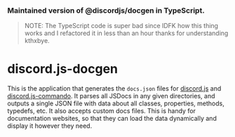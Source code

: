 ### Maintained version of @discordjs/docgen in TypeScript.

> NOTE: The TypeScript code is super bad since IDFK how this thing works and I refactored it in less than an hour thanks for understanding kthxbye.

# discord.js-docgen

This is the application that generates the `docs.json` files for [discord.js](https://github.com/discordjs/discord.js) and [discord.js-commando](https://github.com/discordjs/Commando).
It parses all JSDocs in any given directories, and outputs a single JSON file with data about all classes, properties, methods, typedefs, etc.
It also accepts custom docs files.
This is handy for documentation websites, so that they can load the data dynamically and display it however they need.
